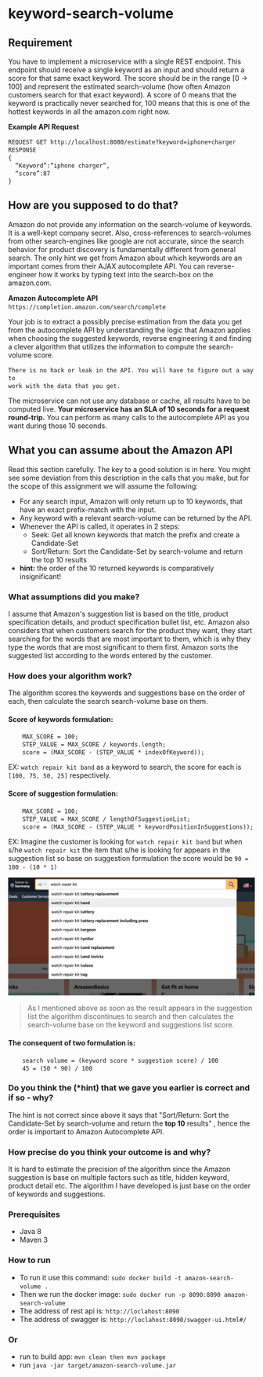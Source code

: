 # keyword-search-volume

## Requirement
You have to implement a microservice with a single REST endpoint.
This endpoint should receive a single keyword as an input and should return a score for that
same exact keyword. The score should be in the range [0 → 100] and represent the
estimated search-volume (how often Amazon customers search for that exact keyword). A
score of 0 means that the keyword is practically never searched for, 100 means that this is
one of the hottest keywords in all the amazon.com right now.

**Example API Request** 

```
REQUEST GET http://localhost:8080/estimate?keyword=iphone+charger
RESPONSE
{
  “Keyword”:”iphone charger”,
  “score”:87
}
```

## How are you supposed to do that?
Amazon do not provide any information on the search-volume of keywords. It is a well-kept
company secret. Also, cross-references to search-volumes from other search-engines like
google are not accurate, since the search behavior for product discovery is fundamentally
different from general search. The only hint we get from Amazon about which keywords are
an important comes from their AJAX autocomplete API. You can reverse-engineer how it works
by typing text into the search-box on the amazon.com.

**Amazon Autocomplete API**
`https://completion.amazon.com/search/complete`

Your job is to extract a possibly precise estimation from the data you get from the
autocomplete API by understanding the logic that Amazon applies when choosing the
suggested keywords, reverse engineering it and finding a clever algorithm that utilizes the
information to compute the search-volume score.
```
There is no hack or leak in the API. You will have to figure out a way to
work with the data that you get.
```
The microservice can not use any database or cache, all results have to be computed live.
**Your microservice has an SLA of 10 seconds for a request round-trip.** You can perform
as many calls to the autocomplete API as you want during those 10 seconds.

## What you can assume about the Amazon API
Read this section carefully. The key to a good solution is in here. You might see some
deviation from this description in the calls that you make, but for the scope of this
assignment we will assume the following:
- For any search input, Amazon will only return up to 10 keywords, that have an exact
prefix-match with the input.
- Any keyword with a relevant search-volume can be returned by the API.
- Whenever the API is called, it operates in 2 steps:
    - Seek: Get all known keywords that match the prefix and create a
   Candidate-Set
    - Sort/Return: Sort the Candidate-Set by search-volume and return the top 10 results
- **hint:** the order of the 10 returned keywords is comparatively insignificant!

### What assumptions did you make?
I assume that Amazon's suggestion list is based on the title, product specification details, and product specification bullet list, etc.
Amazon also considers that when customers search for the product they want, they start searching for the words that are most important to them,
which is why they type the words that are most significant to them first. Amazon sorts the suggested list according to the words entered by the customer.

### How does your algorithm work?
The algorithm scores the keywords and suggestions base on the order of each, then calculate the search search-volume base on them.

#### Score of keywords formulation: 
```
    MAX_SCORE = 100;
    STEP_VALUE = MAX_SCORE / keywords.length;
    score = (MAX_SCORE - (STEP_VALUE * indexOfKeyword));
```
EX: ``watch repair kit band`` as a keyword to search, the score for each is ``[100, 75, 50, 25]`` respectively.

#### Score of suggestion formulation:
```
    MAX_SCORE = 100;
    STEP_VALUE = MAX_SCORE / lengthOfSuggestionList;
    score = (MAX_SCORE - (STEP_VALUE * keywordPositionInSuggestions));
```
EX: Imagine the customer is looking for ``watch repair kit band`` but when s/he ``watch repair kit`` the item that s/he is looking for 
appears in the suggestion list so base on suggestion formulation the score would be ``90 = 100 - (10 * 1)``

<img src="images/amazon-autocomplete.png">

> As I mentioned above as soon as the result appears in the suggestion list the algorithm discontinues
> to search and then calculates the search-volume base on the keyword and suggestions list score.

#### The consequent of two formulation is:

```
    search volume = (keyword score * suggestion score) / 100
    45 = (50 * 90) / 100
```

### Do you think the (*hint) that we gave you earlier is correct and if so - why?
The hint is not correct since above it says that 
"Sort/Return: Sort the Candidate-Set by search-volume and return the **top 10** results"
, hence the order is important to Amazon Autocomplete API.

### How precise do you think your outcome is and why?
It is hard to estimate the precision of the algorithm since the Amazon suggestion is base on multiple factors such as title, hidden keyword, product detail etc. The algorithm I have developed is just base on the order of keywords and suggestions.

### Prerequisites
- Java 8
- Maven 3

### How to run
- To run it use this command: ``sudo docker build -t amazon-search-volume .``
- Then we run the docker image: ``sudo docker run -p 8090:8090 amazon-search-volume``
- The address of rest api is: ``http://loclahost:8090``
- The address of swagger is: ``http://loclahost:8090/swagger-ui.html#/``
  
### Or
- run to build app: ``mvn clean then mvn package``
- run ``java -jar target/amazon-search-volume.jar``